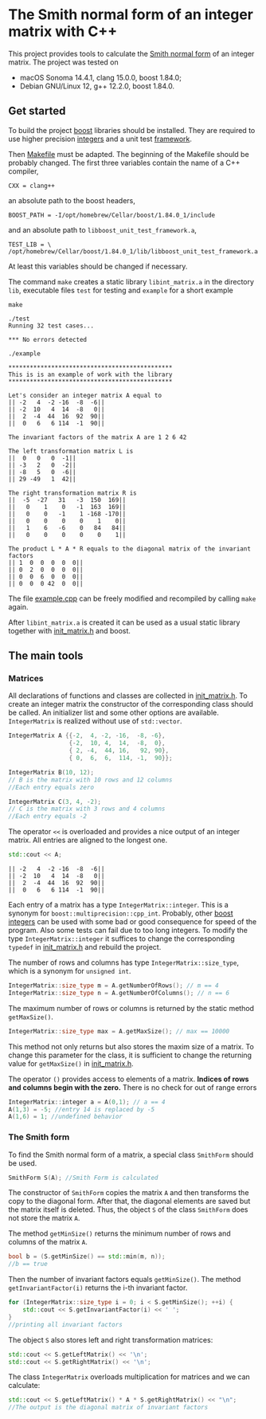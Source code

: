 # The Smith normal form of an integer matrix with C++

This project provides tools to calculate the [Smith normal form](https://en.wikipedia.org/wiki/Smith_normal_form) of an integer matrix. The project was tested on 

- macOS Sonoma 14.4.1, clang 15.0.0, boost 1.84.0;
- Debian GNU/Linux 12, g++ 12.2.0, boost 1.84.0.

## Get started

To build the project [boost](https://www.boost.org) libraries should be installed. They are required to use higher precision [integers](https://www.boost.org/doc/libs/1_84_0/libs/multiprecision/doc/html/boost_multiprecision/tut/ints/cpp_int.html) and a unit test [framework](https://www.boost.org/doc/libs/1_34_1/libs/test/doc/index.html). 

Then [Makefile](Makefile) must be adapted. The beginning of the Makefile should be probably changed. The first three variables contain the name of a C++ compiler,

```
CXX = clang++
```

an absolute path to the boost headers,

```
BOOST_PATH = -I/opt/homebrew/Cellar/boost/1.84.0_1/include
```

and an absolute path to `libboost_unit_test_framework.a`,

```
TEST_LIB = \
/opt/homebrew/Cellar/boost/1.84.0_1/lib/libboost_unit_test_framework.a
```


At least this variables should be changed if necessary.

The command `make` creates a static library `libint_matrix.a` in the directory `lib`, executable files `test` for testing and `example` for a short example

```
make
```

```
./test
Running 32 test cases...

*** No errors detected

```


```
./example

**********************************************
This is is an example of work with the library
**********************************************

Let's consider an integer matrix A equal to 
|| -2   4  -2 -16  -8  -6||
|| -2  10   4  14  -8   0||
||  2  -4  44  16  92  90||
||  0   6   6 114  -1  90||

The invariant factors of the matrix A are 1 2 6 42 

The left transformation matrix L is 
||  0   0   0  -1||
|| -3   2   0  -2||
|| -8   5   0  -6||
|| 29 -49   1  42||

The right transformation matrix R is 
||  -5  -27   31   -3  150  169||
||   0    1    0   -1  163  169||
||   0    0   -1    1 -168 -170||
||   0    0    0    0    1    0||
||   1    6   -6    0   84   84||
||   0    0    0    0    0    1||

The product L * A * R equals to the diagonal matrix of the invariant factors
|| 1  0  0  0  0  0||
|| 0  2  0  0  0  0||
|| 0  0  6  0  0  0||
|| 0  0  0 42  0  0||

```

The file [example.cpp](src/example.cpp) can be freely modified and recompiled by calling `make` again.

After `libint_matrix.a` is created it can be used as a usual static library together with [init_matrix.h](include/int_matrix.h) and boost.

## The main tools

### Matrices

All declarations of functions and classes are collected in [init_matrix.h](include/int_matrix.h). To create an integer matrix the constructor of the corresponding class should be called. An initializer list and some other options are available. `IntegerMatrix` is realized without use of `std::vector`.

```C++
IntegerMatrix A {{-2,  4, -2, -16,  -8, -6},
                 {-2,  10, 4,  14,  -8,  0},
                 { 2, -4,  44, 16,   92, 90},
                 { 0,  6,  6,  114, -1,  90}};

IntegerMatrix B(10, 12); 
// B is the matrix with 10 rows and 12 columns
//Each entry equals zero

IntegerMatrix C(3, 4, -2);
// C is the matrix with 3 rows and 4 columns
//Each entry equals -2 
```
The operator `<<` is overloaded and provides a nice output of an integer matrix. All entries are aligned to the longest one.

```C++
std::cout << A;
```

```
|| -2   4  -2 -16  -8  -6||
|| -2  10   4  14  -8   0||
||  2  -4  44  16  92  90||
||  0   6   6 114  -1  90||
```


 Each entry of a matrix has a type `IntegerMatrix::integer`. This is a synonym for `boost::multiprecision::cpp_int`. Probably, other [boost integers](https://www.boost.org/doc/libs/1_84_0/libs/multiprecision/doc/html/boost_multiprecision/tut/ints/cpp_int.html) can be used with some bad or good consequence for speed of the program. Also some tests can fail due to too long integers. To modify the type  `IntegerMatrix::integer` it suffices to change the corresponding `typedef` in [init_matrix.h](include/int_matrix.h) and rebuild the project.


The number of rows and columns has type `IntegerMatrix::size_type`, which is a synonym for `unsigned int`.


```C++
IntegerMatrix::size_type m = A.getNumberOfRows(); // m == 4
IntegerMatrix::size_type n = A.getNumberOfColumns(); // n == 6
```

The maximum number of rows or columns is returned by the static method `getMaxSize()`.

```C++
IntegerMatrix::size_type max = A.getMaxSize(); // max == 10000

```
This method not only returns but also stores the maxim size of a matrix. To change this parameter for the class, it is sufficient to change the returning value for `getMaxSize()` in [init_matrix.h](include/int_matrix.h).

The operator `()` provides access to elements of a matrix. **Indices of rows and columns begin with the zero.** There is no check for out of range errors  

```C++
IntegerMatrix::integer a = A(0,1); // a == 4
A(1,3) = -5; //entry 14 is replaced by -5
A(1,6) = 1; //undefined behavior
```

### The Smith form

To find the Smith normal form of a matrix, a special class `SmithForm` should be used.

```C++
SmithForm S(A); //Smith Form is calculated
```

The constructor of `SmithForm` copies the matrix `A` and then transforms the copy to the diagonal form. After that, the diagonal elements are saved but the matrix itself is deleted. Thus, the object `S` of the class `SmithForm` does not store the matrix `A`.

The method `getMinSize()` returns the minimum number of rows and columns of the matrix `A`.

```C++
bool b = (S.getMinSize() == std::min(m, n));
//b == true
```
Then the number of invariant factors equals `getMinSize()`. The method `getInvariantFactor(i)` returns the i-th invariant factor.

```C++
for (IntegerMatrix::size_type i = 0; i < S.getMinSize(); ++i) {
    std::cout << S.getInvariantFactor(i) << ' ';
}
//printing all invariant factors
```
The object `S` also stores left and right transformation matrices:

```C++
std::cout << S.getLeftMatrix() << '\n';
std::cout << S.getRightMatrix() << '\n';
```
The class `IntegerMatrix` overloads multiplication for matrices and we can calculate:

```C++
std::cout << S.getLeftMatrix() * A * S.getRightMatrix() << "\n";
//The output is the diagonal matrix of invariant factors
```






